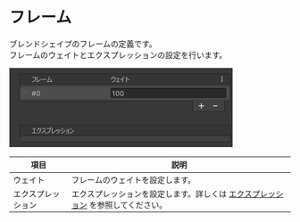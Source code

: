 # フレーム
ブレンドシェイプのフレームの定義です。  
フレームのウェイトとエクスプレッションの設定を行います。

![フレーム](../images/references/frame/frame.png)

| 項目 | 説明 |
| --- | --- |
| ウェイト | フレームのウェイトを設定します。 |
| エクスプレッション | エクスプレッションを設定します。詳しくは [エクスプレッション](./expressions/) を参照してください。 |
